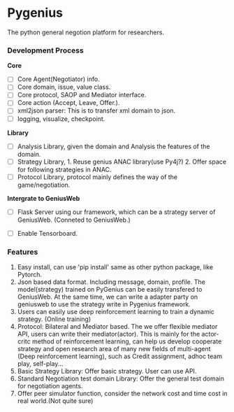# Pygenius
The python general negotion platform for researchers.

### Development Process
**Core**
- [ ] Core Agent(Negotiator) info. 
- [ ] Core domain, issue, value class.
- [ ] Core protocol, SAOP and Mediator interface.
- [ ] Core action (Accept, Leave, Offer.). 
- [ ] xml2json parser: This is to transfer xml domain to json.
- [ ] logging, visualize, checkpoint.

**Library**
- [ ] Analysis Library, given the domain and Analysis the features of the domain.
- [ ] Strategy Library, 1. Reuse genius ANAC library(use Py4j?)  2. Offer space for following strategies in ANAC.
- [ ] Protocol Library, protocol mainly defines the way of the game/negotiation.   

**Intergrate to GeniusWeb**
- [ ] Flask Server using our framework, which can be a strategy server of GeniusWeb. (Conneted to GeniusWeb.)
- [ ] Enable Tensorboard. 


### Features
1. Easy install, can use 'pip install' same as other python package, like Pytorch. 
2. Json based data format. Including message, domain, profile. The model(strategy) trained on PyGenius can be easily transfered to GeniusWeb. At the same time, we can write a adapter party on geniusweb to use the strategy write in Pygenius framework. 
3. Users can easily use deep reinforcement learning to train a dynamic strategy. (Online training)
4. Protocol: Bilateral and Mediator based. The we offer flexible mediator API, users can write their mediator(actor). This is mainly for the actor-critc method of reinforcement learning, can help us develop cooperate strategy and open research area of many new fields of multi-agent (Deep reinforcement learning), such as Credit assignment, adhoc team play, self-play...
5. Basic Strategy Library: Offer basic strategy. User can use API.
6. Standard Negotiation test domain Library: Offer the general test domain for negotiation agents.
7. Offer peer simulator function, consider the network cost and time cost in real world.(Not quite sure) 
